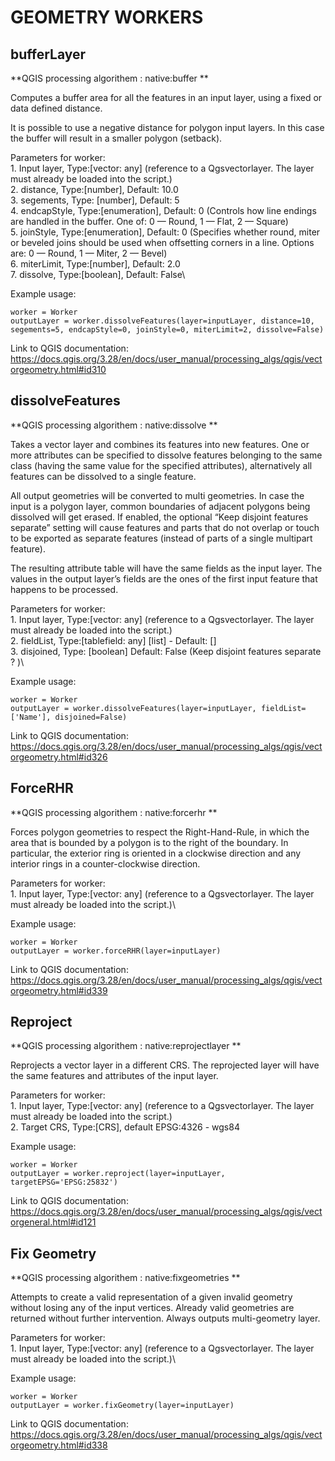# **GEOMETRY WORKERS** 

## **bufferLayer**
**QGIS processing algorithem : native:buffer **

Computes a buffer area for all the features in an input layer, using a fixed or data defined distance.

It is possible to use a negative distance for polygon input layers. In this case the buffer will result in a smaller polygon (setback).

Parameters for worker: \
    1. Input layer, Type:[vector: any] (reference to a Qgsvectorlayer. The layer must already be loaded into the script.)\
    2. distance, Type:[number], Default: 10.0\
    3. segements, Type: [number], Default: 5\
    4. endcapStyle, Type:[enumeration], Default: 0 (Controls how line endings are handled in the buffer. One of: 0 — Round, 1 — Flat, 2 — Square)\
    5. joinStyle, Type:[enumeration], Default: 0 (Specifies whether round, miter or beveled joins should be used when offsetting corners in a line. Options are: 0 — Round, 1 — Miter, 2 — Bevel)\
    6. miterLimit, Type:[number], Default: 2.0\
    7. dissolve, Type:[boolean], Default: False\

Example usage:
```
worker = Worker
outputLayer = worker.dissolveFeatures(layer=inputLayer, distance=10, segements=5, endcapStyle=0, joinStyle=0, miterLimit=2, dissolve=False)
```
Link to QGIS documentation:  https://docs.qgis.org/3.28/en/docs/user_manual/processing_algs/qgis/vectorgeometry.html#id310

## **dissolveFeatures**
**QGIS processing algorithem : native:dissolve **

Takes a vector layer and combines its features into new features. One or more attributes can be specified to dissolve features belonging to the same class (having the same value for the specified attributes), alternatively all features can be dissolved to a single feature.

All output geometries will be converted to multi geometries. In case the input is a polygon layer, common boundaries of adjacent polygons being dissolved will get erased. If enabled, the optional “Keep disjoint features separate” setting will cause features and parts that do not overlap or touch to be exported as separate features (instead of parts of a single multipart feature).

The resulting attribute table will have the same fields as the input layer. The values in the output layer’s fields are the ones of the first input feature that happens to be processed.

Parameters for worker: \
    1. Input layer,  Type:[vector: any] (reference to a Qgsvectorlayer. The layer must already be loaded into the script.)\
    2. fieldList, Type:[tablefield: any] [list] -  Default: []\
    3. disjoined, Type: [boolean] Default: False (Keep disjoint features separate ? )\

Example usage:
```
worker = Worker
outputLayer = worker.dissolveFeatures(layer=inputLayer, fieldList=['Name'], disjoined=False)
```
Link to QGIS documentation:  https://docs.qgis.org/3.28/en/docs/user_manual/processing_algs/qgis/vectorgeometry.html#id326

## **ForceRHR**
**QGIS processing algorithem : native:forcerhr **

Forces polygon geometries to respect the Right-Hand-Rule, in which the area that is bounded by a polygon is to the right of the boundary. In particular, the exterior ring is oriented in a clockwise direction and any interior rings in a counter-clockwise direction.

Parameters for worker: \
    1. Input layer,  Type:[vector: any] (reference to a Qgsvectorlayer. The layer must already be loaded into the script.)\

Example usage:
```
worker = Worker
outputLayer = worker.forceRHR(layer=inputLayer)
```
Link to QGIS documentation:  https://docs.qgis.org/3.28/en/docs/user_manual/processing_algs/qgis/vectorgeometry.html#id339

## **Reproject**
**QGIS processing algorithem : native:reprojectlayer **

Reprojects a vector layer in a different CRS. The reprojected layer will have the same features and attributes of the input layer.

Parameters for worker: \
    1. Input layer,  Type:[vector: any] (reference to a Qgsvectorlayer. The layer must already be loaded into the script.)\
    2. Target CRS, Type:[CRS], default EPSG:4326 - wgs84 

Example usage:
```
worker = Worker
outputLayer = worker.reproject(layer=inputLayer, targetEPSG='EPSG:25832')
```
Link to QGIS documentation:  https://docs.qgis.org/3.28/en/docs/user_manual/processing_algs/qgis/vectorgeneral.html#id121

## **Fix Geometry**
**QGIS processing algorithem : native:fixgeometries **

Attempts to create a valid representation of a given invalid geometry without losing any of the input vertices. Already valid geometries are returned without further intervention. Always outputs multi-geometry layer.

Parameters for worker: \
    1. Input layer,  Type:[vector: any] (reference to a Qgsvectorlayer. The layer must already be loaded into the script.)\

Example usage:
```
worker = Worker
outputLayer = worker.fixGeometry(layer=inputLayer)
```
Link to QGIS documentation: https://docs.qgis.org/3.28/en/docs/user_manual/processing_algs/qgis/vectorgeometry.html#id338